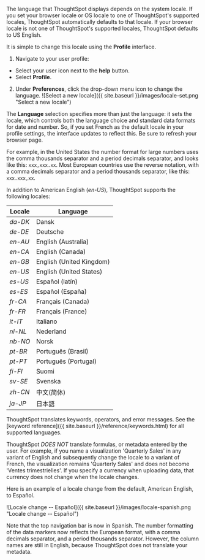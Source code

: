 The language that ThoughtSpot displays depends on the system locale. If you set your browser locale or OS locale to one of ThoughtSpot's supported locales, ThoughtSpot automatically defaults to that locale. If your browser locale is not one of ThoughtSpot's supported locales, ThoughtSpot defaults to US English.

It is simple to change this locale using the **Profile** interface.

1. Navigate to your user profile:
* Select your user icon next to the **help** button.
* Select **Profile**.
2. Under **Preferences**, click the drop-down menu icon to change the language.
    ![Select a new locale]({{ site.baseurl }}/images/locale-set.png "Select a new locale")

The **Language** selection specifies more than just the language: it sets the locale, which controls both the language choice and standard data formats for date and number. So, if you set French as the default locale in your profile settings, the interface updates to reflect this. Be sure to refresh your browser page.

For example, in the United States the number format for large numbers uses the comma thousands separator and a period decimals separator, and looks like this: `xxx,xxx.xx`. Most  European countries use the reverse notation, with a comma decimals separator and a period thousands separator, like this: `xxx.xxx,xx`.

In addition to American English (*en-US*), ThoughtSpot supports the following locales:

| Locale |  Language  
|---|---|
| *da-DK* | Dansk  |
| *de-DE* | Deutsche  |
| *en-AU* | English (Australia)  |
| *en-CA* | English (Canada)  |
| *en-GB* | English (United Kingdom)  |
| *en-US* | English (United States)  |
| *es-US* | Español (latín)  |
| *es-ES* | Español (España)  |
| *fr-CA* | Français (Canada)  |
| *fr-FR* | Français (France)  |
| *it-IT* | Italiano  |
| *nl-NL* | Nederland  |
| *nb-NO* | Norsk  |
| *pt-BR* | Português (Brasil)  |
| *pt-PT* | Português (Portugal)  |
| *fi-FI* | Suomi  |
| *sv-SE* | Svenska  |
| *zh-CN* | 中文(简体)  |
| *ja-JP* | 日本語  |

ThoughtSpot translates keywords, operators, and error messages. See the [keyword reference]({{ site.baseurl }}/reference/keywords.html) for all supported languages.

ThoughtSpot _DOES NOT_ translate formulas, or metadata entered by the user. For example, if you name a visualization 'Quarterly Sales' in any variant of English and subsequently change the locale to a variant of French, the visualization remains 'Quarterly Sales' and does not become 'Ventes trimestrielles'. If you specify a currency when uploading data, that currency does not change when the locale changes.

Here is an example of a locale change from the default, American English, to Español.

![Locale change -- Español]({{ site.baseurl }}/images/locale-spanish.png "Locale change -- Español")

Note that the top navigation bar is now in Spanish. The number formatting of the data markers now reflects the European format, with a comma decimals separator, and a period thousands separator. However, the column names are still in English, because ThoughtSpot does not translate your metadata.
